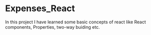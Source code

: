 # Expenses_React
In this project I have learned some basic concepts of react like React components, Properties, two-way buiding etc.
